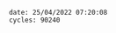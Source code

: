 

                date: 25/04/2022 07:20:08
                cycles: 90240

                         